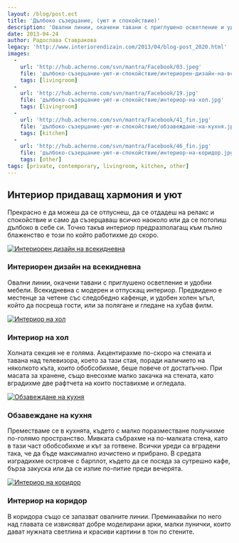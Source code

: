 ```yaml
---
layout: /blog/post.ect
title: 'Дълбоко съзерцание, (уют и спокойствие)'
description: 'Овални линии, окачени тавани с приглушено осветление и удобни мебели. Прекрасно е да можеш да се отпуснеш, да се отдадеш на релакс и спокойствие и само да съзерцаваш всичко наоколо или да се потопиш дълбоко в себе си. Точно такъв интериор предразполагащ към пълно блаженство е този по който работихме до скоро.'
date: 2013-04-24
author: Радослава Ставракова
legacy: 'http://www.interiorendizain.com/2013/04/blog-post_2020.html'
images:
  -
    url: 'http://hub.acherno.com/svn/mantra/Facebook/03.jpeg'
    file: 'дълбоко-съзерцание-уют-и-спокойствие/интериорен-дизайн-на-всекидневна.jpg'
    tags: [livingroom]
  -
    url: 'http://hub.acherno.com/svn/mantra/Facebook/19.jpg'
    file: 'дълбоко-съзерцание-уют-и-спокойствие/интериор-на-хол.jpg'
    tags: [livingroom]
  -
    url: 'http://hub.acherno.com/svn/mantra/Facebook/41_fin.jpg'
    file: 'дълбоко-съзерцание-уют-и-спокойствие/обзавеждане-на-кухня.jpg'
    tags: [kitchen]
  -
    url: 'http://hub.acherno.com/svn/mantra/Facebook/46_fin.jpg'
    file: 'дълбоко-съзерцание-уют-и-спокойствие/интериор-на-коридор.jpg'
    tags: [other]
tags: [private, contemporary, livingroom, kitchen, other]
---
```

## **Интериор** придаващ **хармония** и **уют**
Прекрасно е да можеш да се отпуснеш, да се отдадеш на релакс и спокойствие и само да съзерцаваш всичко наоколо или да се потопиш дълбоко в себе си. Точно такъв интериор предразполагащ към пълно блаженство е този по който работихме до скоро.

[![Интериорен дизайн на всекидневна](дълбоко-съзерцание-уют-и-спокойствие/интериорен-дизайн-на-всекидневна.jpg)](http://acherno.bg/интериорен-дизайн/апартамент/мантра/интериор.html)
### Интериорен дизайн на **всекидневна**

Овални линии, окачени тавани с приглушено осветление и удобни мебели. Всекидневна с модерен и отпускащ интериор. Предвидено е местенце за четене със следобедно кафенце, и удобен холен ъгъл, който да посреща гости, или за полягане и гледане на хубав филм.

[![Интериор на хол](дълбоко-съзерцание-уют-и-спокойствие/интериор-на-хол.jpg)](http://acherno.bg/интериорен-дизайн/апартамент/мантра/интериор.html)
### Интериор на **хол**

Холната секция не е голяма. Акцентирахме по-скоро на стената и тавана над телевизора, което за тази стая, поради наличието на няколкото къта, които обобсобихме, беше повече от достатъчно. При масата за хранене, също внесохме малко закачка на стената, като вградихме две рафтчета на които поставихме и огледала. 

[![Обзавеждане на кухня](дълбоко-съзерцание-уют-и-спокойствие/обзавеждане-на-кухня.jpg)](http://acherno.bg/интериорен-дизайн/апартамент/мантра/интериор.html)
### Обзавеждане на **кухня**

Преместваме се в кухнята, където с малко поразместване получихме по-голямо пространство. Мивката събрахме на по-малката стена, като в тази част обобсобихме и кът за готвене. Всички уреди са вградени така, че да бъде максимално изчистено и прибрано. В средата изградихме островче с барплот, където да се посяда за сутрешно кафе, бърза закуска или да се изпие по-питие преди вечерята.

[![Интериор на коридор](дълбоко-съзерцание-уют-и-спокойствие/интериор-на-коридор.jpg)](http://acherno.bg/интериорен-дизайн/апартамент/мантра/интериор.html)
### Интериор на **коридор**

В коридора също се запазват овалните линии. Преминавайки по него над главата се извисяват добре моделирани арки, малки лунички, които дават нужната светлина и красиви картини в тон по стените.